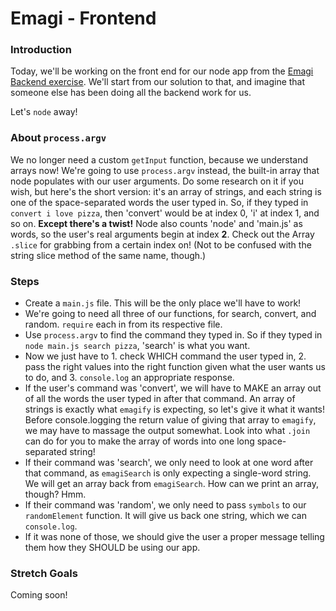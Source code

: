 # Emagi - Frontend

### Introduction

Today, we'll be working on the front end for our node app from the [Emagi Backend exercise](https://github.com/ci-wdi-900/emagi-backend). We'll start from our solution to that, and imagine that someone else has been doing all the backend work for us.

Let's `node` away!


### About `process.argv`

We no longer need a custom `getInput` function, because we understand arrays now! We're going to use `process.argv` instead, the built-in array that node populates with our user arguments. Do some research on it if you wish, but here's the short version: it's an array of strings, and each string is one of the space-separated words the user typed in. So, if they typed in `convert i love pizza`, then 'convert' would be at index 0, 'i' at index 1, and so on. **Except there's a twist!** Node also counts 'node' and 'main.js' as words, so the user's real arguments begin at index **2**. Check out the Array `.slice` for grabbing from a certain index on! (Not to be confused with the string slice method of the same name, though.)


### Steps

* Create a `main.js` file. This will be the only place we'll have to work!
* We're going to need all three of our functions, for search, convert, and random. `require` each in from its respective file.
* Use `process.argv` to find the command they typed in. So if they typed in `node main.js search pizza`, 'search' is what you want.
* Now we just have to 1. check WHICH command the user typed in, 2. pass the right values into the right function given what the user wants us to do, and 3. `console.log` an appropriate response.
* If the user's command was 'convert', we will have to MAKE an array out of all the words the user typed in after that command. An array of strings is exactly what `emagify` is expecting, so let's give it what it wants! Before console.logging the return value of giving that array to `emagify`, we may have to massage the output somewhat. Look into what `.join` can do for you to make the array of words into one long space-separated string!
* If their command was 'search', we only need to look at one word after that command, as `emagiSearch` is only expecting a single-word string. We will get an array back from `emagiSearch`. How can we print an array, though? Hmm.
* If their command was 'random', we only need to pass `symbols` to our `randomElement` function. It will give us back one string, which we can `console.log`.
* If it was none of those, we should give the user a proper message telling them how they SHOULD be using our app.


### Stretch Goals

Coming soon!
